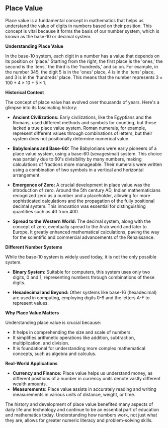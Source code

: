 ## Place Value

Place value is a fundamental concept in mathematics that helps us understand the value of digits in numbers based on their position. This concept is vital because it forms the basis of our number system, which is known as the base-10 or decimal system.

**Understanding Place Value**

In the base-10 system, each digit in a number has a value that depends on its position or 'place.' Starting from the right, the first place is the 'ones,' the second is the 'tens,' the third is the 'hundreds,' and so on. For example, in the number 345, the digit 5 is in the 'ones' place, 4 is in the 'tens' place, and 3 is in the 'hundreds' place. This means that the number represents $3 \times 100 + 4 \times 10 + 5 \times 1$.

**Historical Context**

The concept of place value has evolved over thousands of years. Here's a glimpse into its fascinating history:

- **Ancient Civilizations:** Early civilizations, like the Egyptians and the Romans, used different methods and symbols for counting, but those lacked a true place value system. Roman numerals, for example, represent different values through combinations of letters, but their system does not positionally determine numerical value.

- **Babylonians and Base-60:** The Babylonians were early pioneers of a place value system, using a base-60 (sexagesimal) system. This choice was partially due to 60's divisibility by many numbers, making calculations of fractions more manageable. Their numerals were written using a combination of two symbols in a vertical and horizontal arrangement.

- **Emergence of Zero:** A crucial development in place value was the introduction of zero. Around the 5th century AD, Indian mathematicians recognized zero as a number and a placeholder, allowing for more sophisticated calculations and the propagation of the fully positional decimal system. This innovation was essential for distinguishing quantities such as 40 from 400.

- **Spread to the Western World:** The decimal system, along with the concept of zero, eventually spread to the Arab world and later to Europe. It greatly enhanced mathematical calculations, paving the way for the scientific and commercial advancements of the Renaissance.

**Different Number Systems**

While the base-10 system is widely used today, it is not the only possible system.

- **Binary System:** Suitable for computers, this system uses only two digits, 0 and 1, representing numbers through combinations of these digits.

- **Hexadecimal and Beyond:** Other systems like base-16 (hexadecimal) are used in computing, employing digits 0-9 and the letters A-F to represent values.

**Why Place Value Matters**

Understanding place value is crucial because:

- It helps in comprehending the size and scale of numbers.
- It simplifies arithmetic operations like addition, subtraction, multiplication, and division.
- It is foundational for understanding more complex mathematical concepts, such as algebra and calculus.

**Real-World Applications**

- **Currency and Finance:** Place value helps us understand money, as different positions of a number in currency units denote vastly different wealth amounts.
- **Measurements:** Place value assists in accurately reading and writing measurements in various units of distance, weight, or time.

The history and development of place value benefited many aspects of daily life and technology and continue to be an essential part of education and mathematics today. Understanding how numbers work, not just what they are, allows for greater numeric literacy and problem-solving skills.